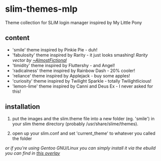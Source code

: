 slim-themes-mlp
=================

Theme collection for SLiM login manager inspired by My Little Pony

content
-------
- 'smile' theme inspired by Pinkie Pie - duh!
- 'fabulosity' theme inspired by Rarity - it just looks smashing!  _Rarity vector by <a href="https://almostfictional.deviantart.com/">~AlmostFictional</a>_
- 'timidity' theme inspired by Fluttershy - and Angel!
- 'radicalness' theme inspired by Rainbow Dash - 20% cooler!
- 'reliance' theme inspired by Applejack - buy some apples!
- 'curiosity' theme inspired by Twilight Sparkle - totally Twilightlicious!
- 'lemon-lime' theme inspired by Canni and Deus Ex - I never asked for this!

installation
------------
1. put the images and the slim.theme file into a new folder (eg. 'smile') in your slim theme directory (probably /usr/share/slime/themes).

2. open up your slim.conf and set 'current\_theme' to whatever you called the folder

_or if you're using Gentoo GNU/Linux you can simply install it via the ebuild you can find in <a href="https://github.com/twisted-pear/my-little-overlay">this overlay_</a>
